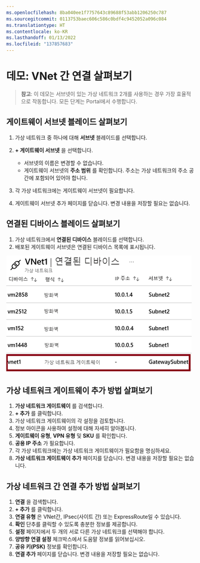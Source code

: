```yaml
---
ms.openlocfilehash: 8ba040ee1f7757643c89688f53abb1206250c787
ms.sourcegitcommit: 0113753baec606c586c0bdf4c9452052a096c084
ms.translationtype: HT
ms.contentlocale: ko-KR
ms.lasthandoff: 01/13/2022
ms.locfileid: "137857683"
---
```

# <a name="demonstration-explore-vnet-to-vnet-connections"></a>데모: VNet 간 연결 살펴보기

>**참고**: 이 데모는 서브넷이 있는 가상 네트워크 2개를 사용하는 경우 가장 효율적으로 작동합니다. 모든 단계는 Portal에서 수행합니다. 

## <a name="explore-the-gateway-subnet-blade"></a>게이트웨이 서브넷 블레이드 살펴보기

1. 가상 네트워크 중 하나에 대해 **서브넷** 블레이드를 선택합니다.
1. **+ 게이트웨이 서브넷** 을 선택합니다.

    - 서브넷의 이름은 변경할 수 없습니다.  
    - 게이트웨이 서브넷의 **주소 범위** 를 확인합니다. 주소는 가상 네트워크의 주소 공간에 포함되어 있어야 합니다. 

1. 각 가상 네트워크에는 게이트웨이 서브넷이 필요합니다. 
1. 게이트웨이 서브넷 추가 페이지를 닫습니다. 변경 내용을 저장할 필요는 없습니다.

## <a name="explore-the-connected-devices-blade"></a>연결된 디바이스 블레이드 살펴보기

1. 가상 네트워크에서 **연결된 디바이스** 블레이드를 선택합니다.
2. 배포된 게이트웨이 서브넷은 연결된 디바이스 목록에 표시됩니다.

![게이트웨이 서브넷이 표시되어 있는 연결된 디바이스 스크린샷](Images/connecteddevices.png)

## <a name="explore-adding-a-virtual-network-gateway"></a>가상 네트워크 게이트웨이 추가 방법 살펴보기

1. **가상 네트워크 게이트웨이** 를 검색합니다.
2. **+ 추가** 를 클릭합니다.
3. 가상 네트워크 게이트웨이의 각 설정을 검토합니다.
4. 정보 아이콘을 사용하여 설정에 대해 자세히 알아봅니다.
5. **게이트웨이 유형**, **VPN 유형** 및 **SKU** 를 확인합니다. 
6. **공용 IP 주소** 가 필요합니다.
7. 각 가상 네트워크에는 가상 네트워크 게이트웨이가 필요함을 명심하세요. 
8. **가상 네트워크 게이트웨이 추가** 페이지를 닫습니다. 변경 내용을 저장할 필요는 없습니다. 

## <a name="explore-adding-a-connection-between-the-virtual-networks"></a>가상 네트워크 간 연결 추가 방법 살펴보기

1. **연결** 을 검색합니다.
2. **+ 추가** 를 클릭합니다.
3. **연결 유형** 은 VNet간, IPsec(사이트 간) 또는 ExpressRoute일 수 있습니다.
4. **확인** 단추를 클릭할 수 있도록 충분한 정보를 제공합니다.
5. **설정** 페이지에서 두 개의 서로 다른 가상 네트워크를 선택해야 합니다.
6. **양방향 연결 설정** 체크박스에서 도움말 정보를 읽어보십시오.
7. **공유 키(PSK)** 정보를 확인합니다.
8. **연결 추가** 페이지를 닫습니다. 변경 내용을 저장할 필요는 없습니다. 